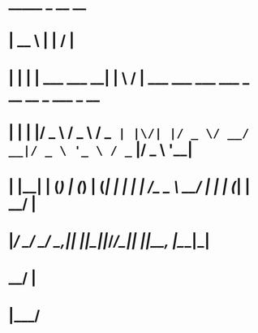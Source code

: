 # 
#  _____                  _ __  __                                          
# |  __ \                | |  \/  |                                         
# | |  | | ___   ___   __| | \  / | ___  ___ ___  ___ _ __   __ _  ___ _ __ 
# | |  | |/ _ \ / _ \ / _` | |\/| |/ _ \/ __/ __|/ _ \ '_ \ / _` |/ _ \ '__|
# | |__| | (_) | (_) | (_| | |  | |  __/\__ \__ \  __/ | | | (_| |  __/ |   
# |_____/ \___/ \___/ \__,_|_|  |_|\___||___/___/\___|_| |_|\__, |\___|_|   
#                                                           __/ |          
#                                                           |___/    
# 
